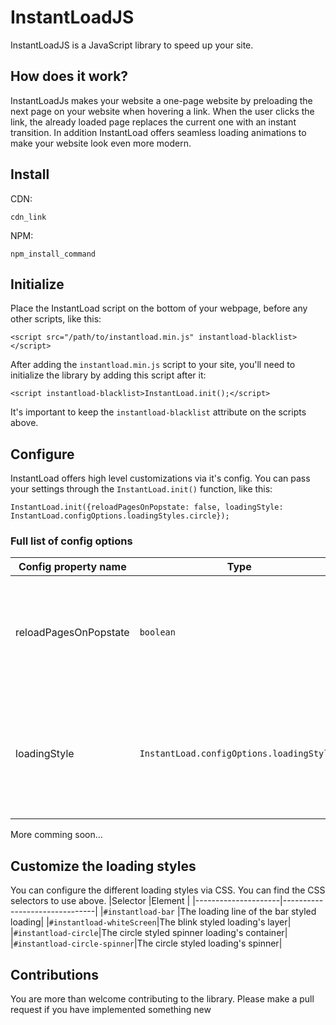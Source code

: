 # InstantLoadJS
InstantLoadJS is a JavaScript library to speed up your site.

## How does it work?
InstantLoadJs makes your website a one-page website by preloading the next page on your website when hovering a link. When the user clicks the link, the already loaded page replaces the current one with an instant transition. In addition InstantLoad offers seamless loading animations to make your website look even more modern.

## Install
CDN:

    cdn_link

NPM:

    npm_install_command

## Initialize
Place the InstantLoad script on the bottom of your webpage, before any other scripts, like this:

    <script src="/path/to/instantload.min.js" instantload-blacklist></script>
 
After adding the `instantload.min.js` script to your site, you'll need to initialize the library by adding this script after it:
 
    <script instantload-blacklist>InstantLoad.init();</script>
     
It's important to keep the `instantload-blacklist` attribute on the scripts above.
 
## Configure
InstantLoad offers high level customizations via it's config. You can pass your settings through the `InstantLoad.init()` function, like this:

    InstantLoad.init({reloadPagesOnPopstate: false, loadingStyle: InstantLoad.configOptions.loadingStyles.circle});
    
### Full list of config options
|Config property name |Type                           |Description                  |
|---------------------|-------------------------------|-----------------------------|
|reloadPagesOnPopstate|`boolean`                      |If `true`, on pressing the back/forward button, the target page will be reloaded. <br>Default: `false`|
|loadingStyle               |`InstantLoad.configOptions.loadingStyles`            |Customize the loading transition.<br>Possible values:<br>- `bar`<br> - `blink`<br>- `circle`<br>- `invisible`<br>Default: `bar`|

More comming soon...

## Customize the loading styles
You can configure the different loading styles via CSS. You can find the CSS selectors to use above.
|Selector |Element |
|---------------------|-------------------------------|
|`#instantload-bar`     |The loading line of the bar styled loading|
|`#instantload-whiteScreen`|The blink styled loading's layer|
|`#instantload-circle`|The circle styled spinner loading's container|
|`#instantload-circle-spinner`|The circle styled loading's spinner|

## Contributions
You are more than welcome contributing to the library. Please make a pull request if you have implemented something new
